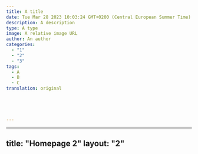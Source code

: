 ```yaml
---
title: A title
date: Tue Mar 28 2023 10:03:24 GMT+0200 (Central European Summer Time)
description: A description
type: A type
image: A relative image URL
author: An author
categories:
  - "1"
  - "2"
  - "3"
tags:
  - A
  - B
  - C
translation: original





---
```

---
title: "Homepage 2"
layout: "2"
---